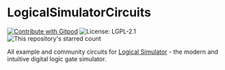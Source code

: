 # LogicalSimulatorCircuits

[![Contribute with Gitpod](https://img.shields.io/badge/Contribute%20with-Gitpod-908a85?logo=gitpod)](https://gitpod.io/#https://github.com/UnsignedArduino/LogicalSimulatorCircuits) ![License: LGPL-2.1](https://img.shields.io/github/license/UnsignedArduino/LogicalSimulatorCircuits?label=License) ![This repository's starred count](https://img.shields.io/github/stars/UnsignedArduino/LogicalSimulatorCircuits?label=GitHub%20stars)

All example and community circuits for [Logical Simulator](https://github.com/UnsignedArduino/LogicalSimulator) - the modern and intuitive digital logic gate simulator.
